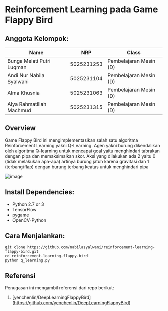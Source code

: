 # Reinforcement Learning pada Game Flappy Bird 

## Anggota Kelompok:

| Name                     | NRP        | Class                 |
| ------------------------ | ---------- | --------------------- |
| Bunga Melati Putri Luqman            | 5025231253 | Pembelajaran Mesin (D) |
| Andi Nur Nabila Syalwani | 5025231104 | Pembelajaran Mesin (D) |
| Alma Khusnia             | 5025231063 | Pembelajaran Mesin (D) |
| Alya Rahmatillah Machmud | 5025231315 | Pembelajaran Mesin (D) |

## Overview
Game Flappy Bird ini mengimplementasikan salah satu algoritma Reinforcement Learning yakni Q-Learning. Agen yakni burung dikendalikan oleh algoritma Q-learning untuk mencapai goal yaitu menghindari tabrakan dengan pipa dan memaksimalkan skor. Aksi yang dilakukan ada 2 yaitu 0 (tidak melakukan apa-apa) artinya burung jatuh karena gravitasi dan 1 (terbang/flap) dengan burung terbang keatas untuk menghindari pipa


![image](https://github.com/user-attachments/assets/32ab4609-4c97-4fc0-9b31-bb58247edbf1)


## Install Dependencies:
* Python 2.7 or 3
* TensorFlow
* pygame
* OpenCV-Python

## Cara Menjalankan:
```
git clone https://github.com/nabilasyalwani/reinforcement-learning-flappy-bird.git
cd reinforcement-learning-flappy-bird
python q_learning.py
```

## Referensi
Penugasan ini mengambil referensi dari repo berikut:
1. [yenchenlin/DeepLearningFlappyBird] (https://github.com/yenchenlin/DeepLearningFlappyBird)
